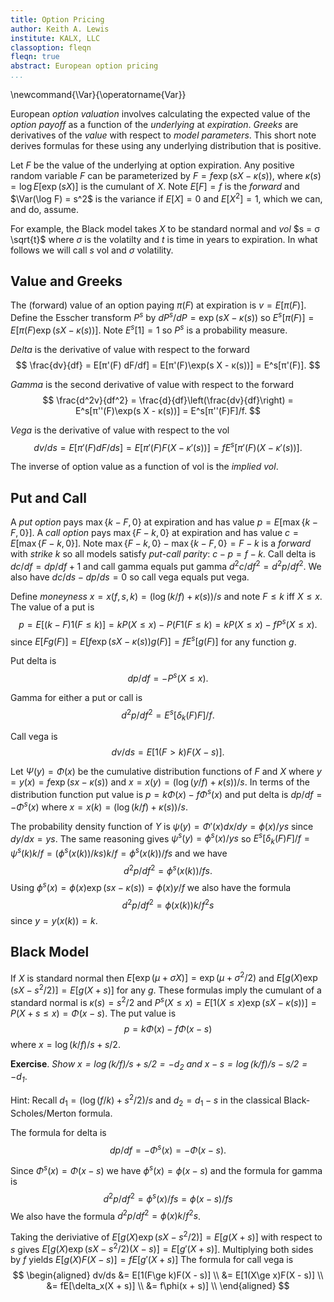 ```yaml
---
title: Option Pricing
author: Keith A. Lewis
institute: KALX, LLC
classoption: fleqn
fleqn: true
abstract: European option pricing
...
```


\newcommand{\Var}{\operatorname{Var}}

European _option valuation_ involves calculating the expected value of
the _option payoff_ as a function of the _underlying_ at _expiration_.
_Greeks_ are derivatives of the _value_ with respect to _model parameters_.
This short note derives formulas for these using any underlying distribution
that is positive.

Let $F$ be the value of the underlying at option expiration.
Any positive random variable $F$ can be parameterized by
$F = f \exp(s X - κ(s))$, where $κ(s) = \log E[\exp(s X)]$ is the cumulant of $X$.
Note $E[F] = f$ is the _forward_ and $\Var(\log F) = s^2$ is the variance
if $E[X] = 0$ and $E[X^2] = 1$, which we can, and do, assume.

For example, the Black model takes $X$ to be standard normal and _vol_
$s = σ \sqrt{t}$ where $σ$ is the volatilty and $t$ is time in years to expiration.
In what follows we will call $s$ vol and $σ$ volatility.

## Value and Greeks

The (forward) value of an option paying $π(F)$ at expiration is $v = E[π(F)]$.
Define the Esscher transform $P^s$ by $dP^s/dP = \exp(s X - κ(s))$ 
so $E^s[π(F)] = E[π(F)\exp(s X - κ(s))]$. Note $E^s[1] = 1$ so $P^s$ is a probability measure.

_Delta_ is the derivative of value with respect to the forward
$$
  \frac{dv}{df} = E[π'(F) dF/df] = E[π'(F)\exp(s X - κ(s))] = E^s[π'(F)].
$$

_Gamma_ is the second derivative of value with respect to the forward
$$
	\frac{d^2v}{df^2} = \frac{d}{df}\left(\frac{dv}{df}\right) = E^s[π''(F)\exp(s X - κ(s))] 
	= E^s[π''(F)F]/f.
$$

_Vega_ is  the derivative of value with respect to the vol
$$
	dv/ds = E[π'(F) dF/ds] = E[π'(F)F(X - κ'(s))] = fE^s[π'(F)(X - κ'(s))].
$$

The inverse of option value as a function of vol is the _implied vol_.

## Put and Call

A _put option_ pays $\max\{k - F,0\}$ at expiration and has value $p = E[\max\{k - F,0\}]$.
A _call option_ pays $\max\{F - k, 0\}$ at expiration and has value $c = E[\max\{F - k, 0\}]$.
Note $\max\{F - k, 0\} - \max\{k - F,0\} = F - k$ is a _forward_ with _strike_ $k$ so
all models satisfy _put-call parity_: $c - p = f - k$.
Call delta is $dc/df = dp/df + 1$ and call gamma equals put gamma $d^2c/df^2 = d^2p/df^2$.
We also have $dc/ds - dp/ds = 0$ so call vega equals put vega.

Define _moneyness_ $x = x(f,s,k) = (\log(k/f) + κ(s))/s$ and note $F \le k$ iff $X \le x$. 
The value of a put is
$$
  p = E[(k - F)1(F\le k)] = k P(X \le x) - P(F 1(F \le k) = k P(X \le x) - f P^s(X \le x).
$$
since $E[Fg(F)] = E[f\exp(s X - κ(s))g(F)] = fE^s[g(F)]$ for any function $g$.

Put delta is
$$
	dp/df = -P^s(X \le x). 
$$

Gamma for either a put or call is
$$
	d^2p/df^2 = E^s[δ_k(F)F]/f.
$$

Call vega is
$$
	dv/ds = E[1(F > k)F(X - s)].
$$

Let $\Psi(y) = \Phi(x)$ be the cumulative distribution functions of $F$ and $X$
where $y = y(x) = f\exp(sx -  κ(s))$ and $x = x(y) = (\log(y/f) + κ(s))/s$.
In terms of the distribution function put value is $p = k\Phi(x) - f\Phi^s(x)$
and put delta is $dp/df = -\Phi^s(x)$ where $x = x(k) = (\log(k/f) + κ(s))/s$.

The probability density function of $Y$ is $\psi(y) = \Phi'(x)dx/dy = \phi(x)/ys$
since $dy/dx = ys$. The same reasoning gives $\psi^s(y) = \phi^s(x)/ys$
so $E^s[δ_k(F)F]/f = \psi^s(k)k/f = (\phi^s(x(k))/ks)k/f = \phi^s(x(k))/fs$ and we have
$$
	d^2p/df^2 = \phi^s(x(k))/fs.
$$
Using $\phi^s(x) = \phi(x)\exp(s x -  κ(s)) = \phi(x)y/f$ we also have the formula
$$
	d^2p/df^2 = \phi(x(k))k/f^2s
$$
since $y = y(x(k)) = k$.

## Black Model

If $X$ is standard normal then $E[\exp(μ + σ X)] = \exp(μ + σ^2/2)$
and $E[g(X)\exp(s X - s^2/2)] = E[g(X + s)]$ for any $g$.
These formulas imply the cumulant of a standard normal is $κ(s) = s^2/2$
and $P^s(X\le x) = E[1(X\le x)\exp(s X - κ(s))] = P(X + s \le x) = Φ(x - s)$.
The put value is 
$$
	p = k Φ(x) - f Φ(x - s)
$$
where $x = \log(k/f)/s + s/2$.

__Exercise__. _Show $x = \log(k/f)/s + s/2 = -d_2$ and $x - s = \log(k/f)/s - s/2 = -d_1$_.

Hint: Recall $d_1 = (\log(f/k) + s^2/2)/s$ and $d_2 = d_1 - s$ in the classical
Black-Scholes/Merton formula.

The formula for delta is
$$
	dp/df = -Φ^s(x) = -Φ(x - s).
$$

Since $Φ^s(x) = Φ(x - s)$ we have $\phi^s(x) = \phi(x - s)$
and the formula for gamma is
$$
	d^2p/df^2 = \phi^s(x)/fs = \phi(x - s)/fs
$$
We also have the formula $d^2p/df^2 = \phi(x)k/f^2s$.

Taking the deriviative of $E[g(X)\exp(s X - s^2/2)] = E[g(X + s)]$ with
respect to $s$ gives $E[g(X)\exp(s X - s^2/2)(X - s)] = E[g'(X + s)]$.
Multiplying both sides by $f$ yields $E[g(X)F(X - s)] = f E[g'(X + s)]$
The formula for call vega is
$$
\begin{aligned}
dv/ds &= E[1(F\ge k)F(X - s)] \\
      &= E[1(X\ge x)F(X - s)] \\
	  &= fE[\delta_x(X + s)] \\
	  &= f\phi(x + s)] \\
\end{aligned}
$$

<!--
## Discrete

A _discrete_ random variable has values $(x_i)$ with probabilities $(p_i)$ where
$p_i \ge 0$ and $\sum_i p_i = 1$.
Its cdf is $P(X\le x) = \sum_i 1(x_i\le x) p_i$ and pdf is $\sum_i δ_{x_i} p_i$.
The cumulant is $κ(s) = \log(\sum_ie^{s x_i} p_i) = \log e(s)$ so
$κ'(s) = e'(s)/e(s)$ and $κ''(s) = (e(s) e''(s) - e'(s)^2)/e(s)^2$.
Note $e^{(n)}(s) = \sum_i e^{s x_i} x_i^n p_i$ for $n \ge 0$.

## Trinomial

Define $X$ by $P(x = -a) = p$, $P(X = b) = q$, and $P(X = 0) = 1 - p - q$, $a,b\ge 0$.
If $0 = E[X] = -ap + bq$ and $\Var(X) = E[X^2] = a^2p + b^2 q$ then
$p = 1/a(a + b)$ and $q = 1/b(a+b)$. The condition $p + q \le 1$
is $ab \ge 1$. We parameterize this by $a = e^α$, $b = e^β$
where $α + β\ge 0$ so $p = 1/e^{α}(e^α + e^β)$
and $q = 1/e^{β}(e^α + e^β)$. Note $a,b\ge0$ for all $α,β$.

The cumulant is 

$$
\begin{aligned}
κ(s) &= \log E[\exp(sX)] \\
     &= \log(p\exp(-sa) + (1 - p - q) + q\exp(sb)) \\
     &= \log(
	 		\exp(-se^α)/e^{α}(e^α + e^β)
			+ (1 - 1/e^{α}(e^α + e^β) - 1/e^β(e^α + e^β))
			+ \exp(se^β)/e^{β}(e^α + e^β)) \\
\end{aligned}
$$

## Remarks

If the cumulative distribution function of $X$ is $Φ$, that is $P(X\le x) = Φ(x)$,
and $g$ is invertible then the cdf of $Y = g(X)$ is $Ψ = Φ\circ g^{-1}$. For example,
if $X$ has mean $0$ and variance $1$ and $g(x) = μ + σ x$ then $Y = g(X)$ has mean
$μ$, variance $σ^2$, and $Ψ(y) = P(Y\le y) = Φ((y - μ)/σ)$.

The probability density function of $Y = g(X)$ is $ψ(y) = Ψ'(y) =
(φ\circ g^{-1}(y))(g^{-1})'(y)$.  Recall $(g^{-1})'(y) = 1/g'\circ
g^{-1}(y)$ so  $ψ(y) = (φ(g^{-1}(y))/g'(g^{-1}(y)) = φ(x)/g'(x)$
if $g(x) = y$.
-->
